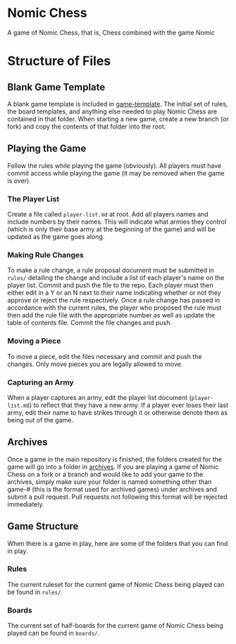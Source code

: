 # Nomic Chess
A game of Nomic Chess, that is, Chess combined with the game Nomic

# Structure of Files

## Blank Game Template
A blank game template is included in [game-template](game-template/). The initial set of rules, the board templates, and anything else needed to play Nomic Chess are contained in that folder. When starting a new game, create a new branch (or fork) and copy the contents of that folder into the root.

## Playing the Game
Follow the rules while playing the game (obviously). All players must have commit access while playing the game (it may be removed when the game is over).

### The Player List
Create a file called `player-list.md` at root. Add all players names and include numbers by their names. This will indicate what armies they control (which is only their base army at the beginning of the game) and will be updated as the game goes along.

### Making Rule Changes
To make a rule change, a rule proposal document must be submitted in `rules/` detailing the change and include a list of each player's name on the player list. Commit and push the file to the repo. Each player must then either edit in a Y or an N next to their name indicating whether or not they approve or reject the rule respectively. Once a rule change has passed in accordance with the current rules, the player who proposed the rule must then add the rule file with the appropriate number as well as update the table of contents file. Commit the file changes and push.

### Moving a Piece
To move a piece, edit the files necessary and commit and push the changes. Only move pieces you are legally allowed to move.

### Capturing an Army
When a player captures an army, edit the player list document (`player-list.md`) to reflect that they have a new army. If a player ever loses their last army, edit their name to have strikes through it or otherwise denote them as being out of the game.

## Archives
Once a game in the main repository is finished, the folders created for the game will go into a folder in [archives](archives/). If you are playing a game of Nomic Chess on a fork or a branch and would like to add your game to the archives, simply make sure your folder is named something other than game-# (this is the format used for archived games) under archives and submit a pull request. Pull requests not following this format will be rejected immediately.

## Game Structure
When there is a game in play, here are some of the folders that you can find in play.

### Rules
The current ruleset for the current game of Nomic Chess being played can be found in `rules/`.

### Boards
The current set of half-boards for the current game of Nomic Chess being played can be found in `boards/`.
